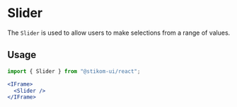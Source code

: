 # Slider

The `Slider` is used to allow users to make selections from a range of values.

## Usage

```js
import { Slider } from "@stikom-ui/react";
```

```jsx live
<IFrame>
  <Slider />
</IFrame>
```
